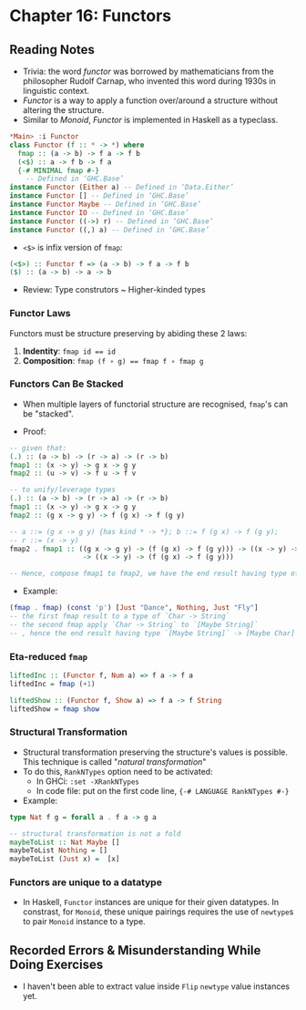 # Chapter 16: Functors

## Reading Notes

- Trivia: the word _functor_ was borrowed by mathematicians from the philosopher Rudolf Carnap, who invented this word during 1930s in linguistic context.
- _Functor_ is a way to apply a function over/around a structure without altering the structure.
- Similar to _Monoid_, _Functor_ is implemented in Haskell as a typeclass.

```Haskell
*Main> :i Functor
class Functor (f :: * -> *) where
  fmap :: (a -> b) -> f a -> f b
  (<$) :: a -> f b -> f a
  {-# MINIMAL fmap #-}
  	-- Defined in ‘GHC.Base’
instance Functor (Either a) -- Defined in ‘Data.Either’
instance Functor [] -- Defined in ‘GHC.Base’
instance Functor Maybe -- Defined in ‘GHC.Base’
instance Functor IO -- Defined in ‘GHC.Base’
instance Functor ((->) r) -- Defined in ‘GHC.Base’
instance Functor ((,) a) -- Defined in ‘GHC.Base’
```

- `<$>` is infix version of `fmap`:

```Haskell
(<$>) :: Functor f => (a -> b) -> f a -> f b
($) :: (a -> b) -> a -> b
```

- Review: Type construtors ~ Higher-kinded types

### Functor Laws

Functors must be structure preserving by abiding these 2 laws:

1. **Indentity**: `fmap id == id`
2. **Composition**: `fmap (f ∘ g) == fmap f ∘ fmap g`

### Functors Can Be Stacked

- When multiple layers of functorial structure are recognised, `fmap`'s can be "stacked".

- Proof:

```Haskell
-- given that:
(.) :: (a -> b) -> (r -> a) -> (r -> b)
fmap1 :: (x -> y) -> g x -> g y
fmap2 :: (u -> v) -> f u -> f v

-- to unify/leverage types
(.) :: (a -> b) -> (r -> a) -> (r -> b)
fmap1 :: (x -> y) -> g x -> g y
fmap2 :: (g x -> g y) -> f (g x) -> f (g y)

-- a ::= (g x -> g y) {has kind * -> *}; b ::= f (g x) -> f (g y);
-- r ::= (x -> y)
fmap2 . fmap1 :: ((g x -> g y) -> (f (g x) -> f (g y))) -> ((x -> y) -> (g x -> g y))
                  -> ((x -> y) -> (f (g x) -> f (g y)))

-- Hence, compose fmap1 to fmap2, we have the end result having type of (x -> y) -> (f (g x) -> f (g y))
```

- Example:

```Haskell
(fmap . fmap) (const 'p') [Just "Dance", Nothing, Just "Fly"]
-- the first fmap result to a type of `Char -> String`
-- the second fmap apply `Char -> String` to `[Maybe String]`
-- , hence the end result having type `[Maybe String]` -> [Maybe Char]`
```

### Eta-reduced `fmap`

```Haskell
liftedInc :: (Functor f, Num a) => f a -> f a
liftedInc = fmap (+1)

liftedShow :: (Functor f, Show a) => f a -> f String
liftedShow = fmap show
```

### Structural Transformation

- Structural transformation preserving the structure's values is possible. This technique is called "_natural transformation_"
- To do this, `RankNTypes` option need to be activated:
  - In GHCi: `:set -XRankNTypes`
  - In code file: put on the first code line, `{-# LANGUAGE RankNTypes #-}`
- Example:

```Haskell
type Nat f g = forall a . f a -> g a

-- structural transformation is not a fold
maybeToList :: Nat Maybe []
maybeToList Nothing = []
maybeToList (Just x) =  [x]
```

### Functors are unique to a datatype

- In Haskell, `Functor` instances are unique for their given datatypes. In constrast, for `Monoid`, these unique pairings requires the use of `newtype`s to pair `Monoid` instance to a type.

## Recorded Errors & Misunderstanding While Doing Exercises

- I haven't been able to extract value inside `Flip` `newtype` value instances yet.

